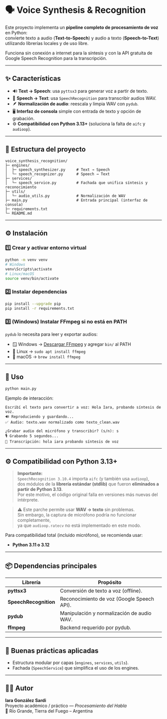 # 🗣️ Voice Synthesis & Recognition

Este proyecto implementa un **pipeline completo de procesamiento de voz** en Python:  
convierte texto a audio (**Text-to-Speech**) y audio a texto (**Speech-to-Text**) utilizando librerías locales y de uso libre.  

Funciona sin conexión a internet para la síntesis y con la API gratuita de Google Speech Recognition para la transcripción.  

---

## ✨ Características

- 🔊 **Text → Speech**: usa `pyttsx3` para generar voz a partir de texto.  
- 🧠 **Speech → Text**: usa `SpeechRecognition` para transcribir audios WAV.  
- 🪶 **Normalización de audio**: reescala y limpia WAV con `pydub`.  
- 🖥️ **Interfaz de consola** simple con entrada de texto y opción de grabación.  
- ⚙️ **Compatibilidad con Python 3.13+** (soluciona la falta de `aifc` y `audioop`).  

---

## 🧩 Estructura del proyecto
```
voice_synthesis_recognition/
├─ engines/
│  ├─ speech_synthesizer.py     # Text → Speech
│  └─ speech_recognizer.py      # Speech → Text
├─ services/
│  └─ speech_service.py         # Fachada que unifica síntesis y reconocimiento
├─ utils/
│  └─ audio_utils.py            # Normalización de WAV
├─ main.py                      # Entrada principal (interfaz de consola)
├─ requirements.txt
└─ README.md
```

---

## ⚙️ Instalación

### 1️⃣ Crear y activar entorno virtual
```bash
python -m venv venv
# Windows
venv\Scripts\activate
# Linux/macOS
source venv/bin/activate
```

### 2️⃣ Instalar dependencias
```bash
pip install --upgrade pip
pip install -r requirements.txt
```

### 3️⃣ (Windows) Instalar FFmpeg si no está en PATH  
`pydub` lo necesita para leer y exportar audios:
- 🪟 Windows → [Descargar FFmpeg](https://www.gyan.dev/ffmpeg/builds/) y agregar `bin/` al PATH  
- 🐧 Linux → `sudo apt install ffmpeg`  
- 🍎 macOS → `brew install ffmpeg`

---

## 🧠 Uso

```bash
python main.py
```

Ejemplo de interacción:

```
Escribí el texto para convertir a voz: Hola Iara, probando síntesis de voz.
🔊 Reproduciendo y guardando...
✅ Audio: texto.wav normalizado como texto_clean.wav

¿Grabar audio del micrófono y transcribir? (s/n): s
🎙️ Grabando 5 segundos...
📝 Transcripción: hola iara probando síntesis de voz
```

---

## ⚙️ Compatibilidad con Python 3.13+

> **Importante:**  
> `SpeechRecognition 3.10.4` importa `aifc` (y también usa `audioop`),  
> dos módulos de la **librería estándar (stdlib)** que fueron **eliminados a partir de Python 3.13**.  
> Por este motivo, el código original falla en versiones más nuevas del intérprete.  



> ⚠️ Este parche permite usar **WAV → texto** sin problemas.  
> Sin embargo, la captura de micrófono podría no funcionar completamente,  
> ya que `audioop.ratecv` no está implementado en este modo.

Para compatibilidad total (incluido micrófono), se recomienda usar:
- **Python 3.11 o 3.12**

---

## 📦 Dependencias principales
| Librería | Propósito |
|-----------|------------|
| **pyttsx3** | Conversión de texto a voz (offline). |
| **SpeechRecognition** | Reconocimiento de voz (Google Speech API). |
| **pydub** | Manipulación y normalización de audio WAV. |
| **ffmpeg** | Backend requerido por pydub. |

---

## 🧱 Buenas prácticas aplicadas
- Estructura modular por capas (`engines`, `services`, `utils`).  
- Fachada (`SpeechService`) que simplifica el uso de los engines.  
---

## 👩‍💻 Autor
**Iara González Sardi**  
Proyecto académico / práctico — *Procesamiento del Habla*  
📍 Río Grande, Tierra del Fuego – Argentina  
